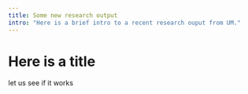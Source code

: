 ```yaml
---
title: Some new research output
intro: "Here is a brief intro to a recent research ouput from UM."
---
```


# Here is a title

let us see if it works
